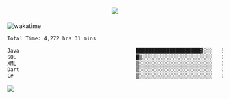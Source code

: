 <h1 align="center">
  <img src="https://readme-typing-svg.herokuapp.com/?font=Righteous&size=35&center=true&vCenter=true&width=500&height=70&duration=4000&lines=Hi!+%F0%9F%91%8B+I%27m+Ali%20Osman!;" />
</h1>


![wakatime](https://wakatime.com/share/@aliosmanoktar/3a8ffe71-6da4-4964-913b-2f09afbe53bf.svg?cache=none)
<!--START_SECTION:waka-->

```txt
Total Time: 4,272 hrs 31 mins

Java                                      █████████████████████▓░░░   86.08 %
SQL                                       █▒░░░░░░░░░░░░░░░░░░░░░░░   05.35 %
XML                                       ▒░░░░░░░░░░░░░░░░░░░░░░░░   01.78 %
Dart                                      ▒░░░░░░░░░░░░░░░░░░░░░░░░   01.63 %
C#                                        ▒░░░░░░░░░░░░░░░░░░░░░░░░   00.86 %
```

<!--END_SECTION:waka-->

<img src="https://profile-counter.glitch.me/aliosmanoktar/count.svg" />


